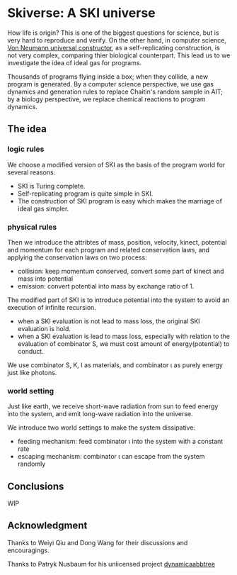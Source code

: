# Skiverse: A SKI universe

How life is origin? This is one of the biggest questions for science, but is very hard to reproduce and verify.
On the other hand, in computer science, [Von Neumann universal constructor](https://en.wikipedia.org/wiki/Von_Neumann_universal_constructor),
as a self-replicating construction, is not very complex, comparing thier biological counterpart.
This lead us to we investigate the idea of ideal gas for programs.

Thousands of programs flying inside a box; when they collide, a new program is generated. By a computer science perspective,
we use gas dynamics and generation rules to replace Chaitin's random sample in AIT; by a biology perspective, we replace
chemical reactions to program dynamics.

## The idea

### logic rules

We choose a modified version of SKI as the basis of the program world for several reasons.
* SKI is Turing complete.
* Self-replicating program is quite simple in SKI.
* The construction of SKI program is easy which makes the marriage of ideal gas simpler.

### physical rules

Then we introduce the attribtes of mass, position, velocity, kinect, potential and momentum for each program and
related conservation laws, and applying the conservation laws on two process:
* collision: keep momentum conserved, convert some part of kinect and mass into potential
* emission: convert potential into mass by exchange ratio of 1.

The modified part of SKI is to introduce potential into the system to avoid an execution of infinite recursion.
* when a SKI evaluation is not lead to mass loss, the original SKI evaluation is hold.
* when a SKI evaluation is lead to mass loss, especially with relation to the evaluation of combinator S,
 we must cost amount of energy(potential) to conduct.
 
We use combinator S, K, I as materials, and combinator ι as purely energy just like photons.
 
### world setting

Just like earth, we receive short-wave radiation from sun to feed energy into the system,
 and emit long-wave radiation into the universe.

We introduce two world settings to make the system dissipative:
* feeding mechanism: feed combinator ι into the system with a constant rate
* escaping mechanism: combinator ι can escape from the system randomly


## Conclusions

WIP

## Acknowledgment

Thanks to Weiyi Qiu and Dong Wang for their discussions and encouragings.

Thanks to Patryk Nusbaum for his unlicensed project [dynamicaabbtree](https://github.com/pateman/dynamicaabbtree)




  




 






 




